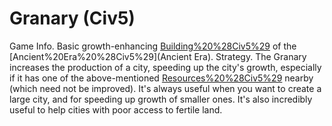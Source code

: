 # Granary (Civ5)

Game Info.
Basic growth-enhancing [Building%20%28Civ5%29](building) of the [Ancient%20Era%20%28Civ5%29](Ancient Era).
Strategy.
The Granary increases the production of a city, speeding up the city's growth, especially if it has one of the above-mentioned [Resources%20%28Civ5%29](resources) nearby (which need not be improved). It's always useful when you want to create a large city, and for speeding up growth of smaller ones. It's also incredibly useful to help cities with poor access to fertile land.
